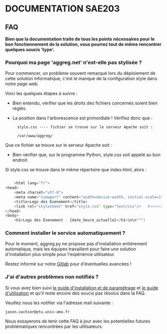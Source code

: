 # DOCUMENTATION SAE203

## FAQ

**Bien que la documentation traite de tous les points nécessaires pour le bon fonctionnement de la solution, vous pourrez tout de même rencontrer quelques soucis 'type'.**

### Pourquoi ma page 'aggreg.net' n'est-elle pas stylisée ?

Pour commencer, un problème souvent remarqué lors du déploiement de cette solution informatique, c'est le manque de la configuration style dans notre page web.

Voici les quelques étapes à suivre :

- Bien entendu, vérifier que les droits des fichiers concernés soient bien réglés.

- La position dans l'arborescence est primordiale ! Vérifiez donc que :

        style.css ---- fichier se trouve sur le serveur Apache soit :

        /var/www/aggreg/ 

Que ce fichier se trouve sur le serveur Apache soit :

- Bien vérifier que, sur le programme Python, style.css soit appelé au bon endroit.

Si style.css se trouve dans le même répertoire que index.html, alors :

```python

    <html lang="fr">
<head>
    <meta charset="utf-8">
    <meta name="viewport" content="width=device-width, initial-scale=1">
    <title>Logs des Évenement</title>                                       
    <link rel="stylesheet" href="style.css" type="text/css"/>   #<<<<<<<<<< Mettre le bon lien, dans ce cas, simplement le nom de la fiche de style          
</head>
<body>
    <h1>Logs des Évenement - {date_heure_actuelle}</h1>\n\n""")  

```

### Comment installer le service automatiquement ?

Pour le moment, aggreg.py ne propose pas d'installation entièrement automatique, mais les équipes travaillent pour faire une solution d'installation plus simple pour l'expérience utilisateur.

Restez informé sur notre [Gitlab](https://github.com/JasonVachier/SAE203/tree/main) pour d'éventuelles avancées !

### J'ai d'autres problèmes non notifiés ?

Si vous avez bien suivi [le guide d'installation et de paramétrage](Etape1.md) et [le guide d'utilisation](Etape2.md) et qu'il reste encore des soucis pas résolus dans la FAQ.

Veuillez nous les notifier via l'adresse mail suivante :

    jason.vachier@etu.univ-amu.fr

Nous essayerons de tenir cette FAQ à jour avec les potentielles futures problématiques rencontrées par les utilisateurs.

